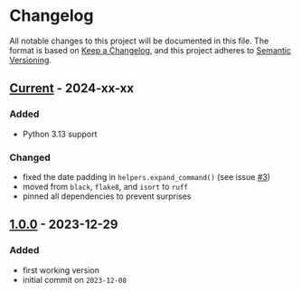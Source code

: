 # Changelog

All notable changes to this project will be documented in this file.
The format is based on [Keep a Changelog], and this project adheres to [Semantic Versioning].

## [Current] - 2024-xx-xx

### Added
- Python 3.13 support

### Changed
- fixed the date padding in `helpers.expand_command()` (see issue [#3])
- moved from `black`, `flake8`, and `isort` to `ruff`
- pinned all dependencies to prevent surprises

## [1.0.0] - 2023-12-29

### Added
- first working version
- initial commit on `2023-12-08`


[Current]: https://github.com/BoboTiG/python-wks-com/compare/v1.0.0...HEAD
[1.0.0]: https://github.com/BoboTiG/python-wks-com/tree/v1.0.0

[#3]: https://github.com/BoboTiG/python-wks-com/issues/3

[Keep a Changelog]: https://keepachangelog.com/en/1.0.0
[Semantic Versioning]: https://semver.org/spec/v2.0.0.html
